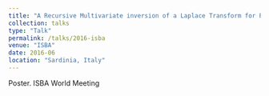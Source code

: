 ```yaml
---
title: "A Recursive Multivariate inversion of a Laplace Transform for Probability Distributions"
collection: talks
type: "Talk"
permalink: /talks/2016-isba
venue: "ISBA"
date: 2016-06
location: "Sardinia, Italy"
---
```


Poster. ISBA World Meeting
